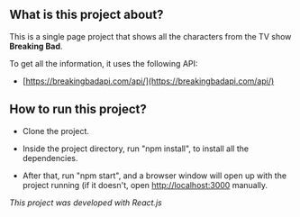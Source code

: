 ## What is this project about?

  This is a single page project that shows all the characters from the TV show **Breaking Bad**.
  
  To get all the information, it uses the following API:
  
  - [https://breakingbadapi.com/api/](https://breakingbadapi.com/api/)


## How to run this project?

 - Clone the project.
 
 - Inside the project directory, run "npm install", to install all the dependencies.
 
 - After that, run "npm start", and a browser window will open up with the project running (if it doesn't, open [http://localhost:3000](http://localhost:3000) manually.


*This project was developed with React.js*